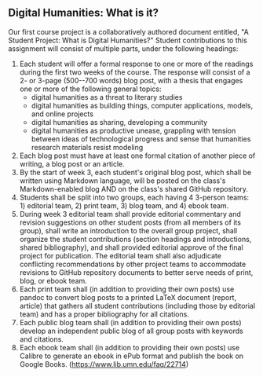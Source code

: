 
## Digital Humanities: What is it?

Our first course project is a collaboratively authored document
entitled, "A Student Project: What is Digital Humanities?" Student
contributions to this assignment will consist of multiple parts,
under the following headings: 
1.   Each student will offer a formal response to one or more
     of the readings during the first two weeks of the course.
     The response will consist of a 2- or 3-page (500--700 words)
     blog post, with a thesis that engages one or more of the
 	 following general topics:
     -  digital humanities as a threat to literary studies
     -  digital humanities as building things, computer applications,
        models, and online projects
     -  digital humanities as sharing, developing a community
     -  digital humanities as productive unease, grappling with tension
        between ideas of technological progress and sense that humanities
	    research materials resist modeling
2.	Each blog post must have at least one formal citation of another piece
    of writing, a blog post or an article.
3.  By the start of week 3, each student's original blog post, which
    shall be written using Markdown language, will be posted 
	on the class's Markdown-enabled blog AND on the class's shared
	GitHub repository.
4.  Students shall be split into two groups, each having 4 3-person
    teams: 1) editorial team, 2) print team, 3) blog team, and 4) ebook team.
5.  During week 3 editorial team shall provide editorial commentary
	and revision suggestions on other student posts (from all members of
	its group), shall write an introduction to the overall 
    group project, shall organize the student contributions
	(section headings and introductions, shared bibliography), and
	shall provided editorial approve of the final project for 
	publication. The editorial team shall also adjudicate
	conflicting recommendations by
	other project teams to accommodate revisions to GitHub repository
	documents to better serve needs of print, blog, or ebook team.
6.  Each print team shall (in addition to providing their own posts) use pandoc
	to convert blog posts to a printed LaTeX document (report, article)
	that gathers all student contributions (including those by editorial team)
	and has a proper bibliography for all citations.
7.  Each public blog team shall (in addition to providing their own posts) develop
	an independent public blog of all group posts with keywords and citations.
8.  Each ebook team shall (in addition to providing their own posts) use
    Calibre to generate an ebook in ePub format and publish the book
	on Google Books. (https://www.lib.umn.edu/faq/22714)
	
	